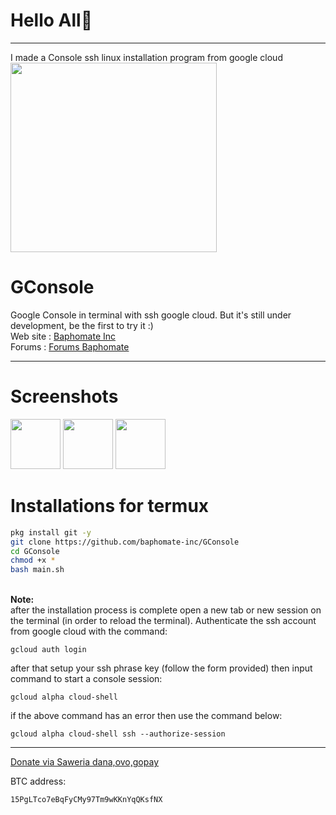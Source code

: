 <h1>Hello All👋</h1>
<hr>
I made a Console ssh linux installation program from google cloud 
<img src="https://i.ibb.co/GcwjPJC/IMG-20230102-224608.jpg" width="330px" height="303px" />
<h1>GConsole</h1>
Google Console in terminal with ssh google cloud.
But it's still under development, be the first to try it :)<br>
Web site : <a href="https://baphomate.rf.gd">Baphomate Inc</a>
<br>
Forums : <a href="https://forums.baphomate.rf.gd">Forums Baphomate</a>
<hr>
<h1>Screenshots</h1>
<img src="https://raw.githubusercontent.com/baphomate-inc/GConsole/main/img/IMG_20230103_003921.jpg" width="80px" height="80px" />  <img src="https://raw.githubusercontent.com/baphomate-inc/GConsole/main/img/IMG_20230103_003909.jpg" width="80px" height="80px" /> <img src="https://raw.githubusercontent.com/baphomate-inc/GConsole/main/img/IMG_20230103_003851.jpg" width="80px" height="80px" />   

<h1>Installations for termux</h1>

```bash
pkg install git -y
git clone https://github.com/baphomate-inc/GConsole
cd GConsole 
chmod +x *
bash main.sh 
```
<br>
<b>Note: </b>
<br>
after the installation process is complete open a new tab or new session on the terminal (in order to reload the terminal).
Authenticate the ssh account from google cloud with the command:

```
gcloud auth login 
```

after that setup your ssh phrase key (follow the form provided) then
input command to start a console session: 

```
gcloud alpha cloud-shell 
```

if the above command has an error then use the command below:

```
gcloud alpha cloud-shell ssh --authorize-session
```
<hr>
<a href="https://saweria.co/baphomate">Donate via Saweria dana,ovo,gopay</a>

BTC address: 
``` 
15PgLTco7eBqFyCMy97Tm9wKKnYqQKsfNX
```
